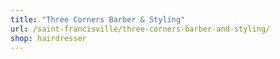```yaml
---
title: "Three Corners Barber & Styling"
url: /saint-francisville/three-corners-barber-and-styling/
shop: hairdresser
---
```

